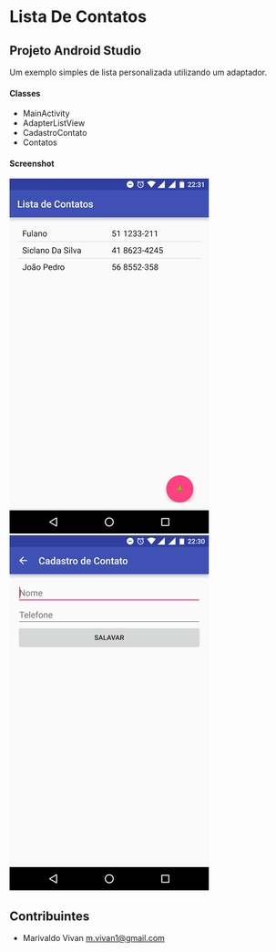 # Lista De Contatos 

## Projeto Android Studio

Um exemplo simples de lista personalizada utilizando um adaptador.

#### Classes ####

* MainActivity
* AdapterListView
* CadastroContato
* Contatos


#### Screenshot ####


![Tela_de_exemplo_list](https://github.com/Vivannaboa/ListaDeContatos/blob/master/Screenshot_20160502-223145.png)
![Tela_de_exemplo_cadastro](https://github.com/Vivannaboa/ListaDeContatos/blob/master/Screenshot_20160502-223018.png)

Contribuintes
------------

* Marivaldo Vivan               m.vivan1@gmail.com
